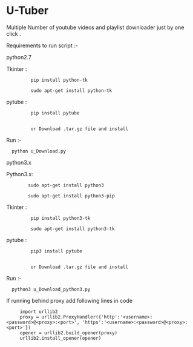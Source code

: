 # U-Tuber
Multiple Number of youtube videos and playlist downloader just by one click .


Requirements to run script :-


   python2.7

   Tkinter : 
   
             pip install python-tk
   
             sudo apt-get install python-tk
               
   
   
   pytube :
   
   
             pip install pytube
             
             
             or Download .tar.gz file and install
             


Run :-
      
      python u_Download.py



python3.x

   
   Python3.x:
   
            sudo apt-get install python3 
            
            sudo apt-get install python3-pip 

   Tkinter : 
   
             pip install python3-tk
   
             sudo apt-get install python3-tk
               
   
   
   pytube :
   
   
             pip3 install pytube
             
             
             or Download .tar.gz file and install
             


Run :-
      
      python3 u_Download_python3.py


 
    
If running behind proxy add following lines in code

         import urllib2
         proxy = urllib2.ProxyHandler({'http':'<username>:<password>@<proxy>:<port>', 'https':'<username>:<password>@<proxy>:<port>'})
         opener = urllib2.build_opener(proxy)
         urllib2.install_opener(opener)
